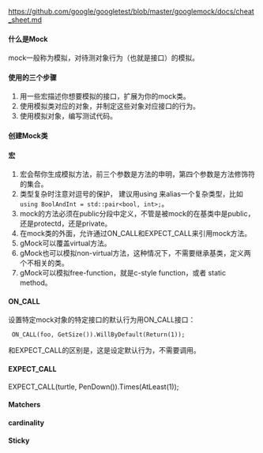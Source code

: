 https://github.com/google/googletest/blob/master/googlemock/docs/cheat_sheet.md

#### 什么是Mock
mock一般称为模拟，对待测对象行为（也就是接口）的模拟。

#### 使用的三个步骤

1. 用一些宏描述你想要模拟的接口，扩展为你的mock类。
1. 使用模拟类对应的对象，并制定这些对象对应接口的行为。
1. 使用模拟对象，编写测试代码。

#### 创建Mock类

#### 宏
1. 宏会帮你生成模拟方法，前三个参数是方法的申明，第四个参数是方法修饰符的集合。
1. 类型复杂时注意对逗号的保护， 建议用using 来alias一个复杂类型，比如`using BoolAndInt = std::pair<bool, int>;`。
1. mock的方法必须在public分段中定义，不管是被mock的在基类中是public，还是protectd，还是private。
1. 在mock类的外面，允许通过ON_CALL和EXPECT_CALL来引用mock方法。
1. gMock可以覆盖virtual方法。
1. gMock也可以模拟non-virtual方法，这种情况下，不需要继承基类，定义两个不相关的类。
1. gMock可以模拟free-function，就是c-style function，或者 static method。

#### 

#### ON_CALL

设置特定mock对象的特定接口的默认行为用ON_CALL接口：

```
 ON_CALL(foo, GetSize()).WillByDefault(Return(1));
````
和EXPECT_CALL的区别是，这是设定默认行为，不需要调用。

#### EXPECT_CALL

EXPECT_CALL(turtle, PenDown()).Times(AtLeast(1));

#### Matchers

#### cardinality

#### Sticky


